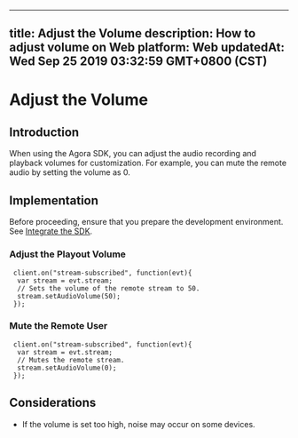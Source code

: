 
---
title: Adjust the Volume
description: How to adjust volume on Web
platform: Web
updatedAt: Wed Sep 25 2019 03:32:59 GMT+0800 (CST)
---
# Adjust the Volume
## Introduction
When using the Agora SDK, you can adjust the audio recording and playback volumes for customization. For example, you can mute the remote audio by setting the volume as 0.
## Implementation
Before proceeding, ensure that you prepare the development environment. See [Integrate the SDK](../../en/Audio%20Broadcast/web_prepare.md).

### Adjust the Playout Volume

```
 client.on("stream-subscribed", function(evt){
  var stream = evt.stream;
  // Sets the volume of the remote stream to 50.
  stream.setAudioVolume(50);
 });
```

### Mute the Remote User

```
 client.on("stream-subscribed", function(evt){
  var stream = evt.stream;
  // Mutes the remote stream.
  stream.setAudioVolume(0);
 });
```

## Considerations

- If the volume is set too high, noise may occur on some devices.
